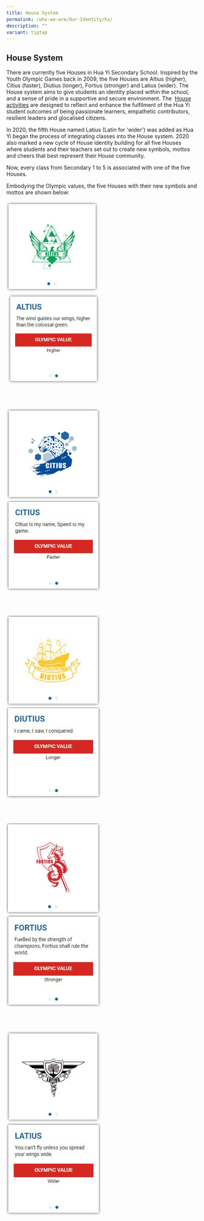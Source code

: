 ```yaml
---
title: House System
permalink: /who-we-are/Our-Identity/hs/
description: ""
variant: tiptap
---
```

<h2>House System</h2>
<p>There are currently five Houses in Hua Yi Secondary School. Inspired by
the Youth Olympic Games back in 2009, the five Houses are Altius (higher),
Citius (faster), Diutius (longer), Fortius (stronger) and Latius (wider).
The House system aims to give students an identity placed within the school,
and a sense of pride in a supportive and secure environment. The&nbsp;
<a href="https://staging.d24qp50d0iaegk.amplifyapp.com/the-huayi-experience/hp/" rel="noopener noreferrer nofollow" target="_blank">House activities</a>&nbsp;are designed to reflect and enhance the fulfilment
of the Hua Yi student outcomes of being passionate learners, empathetic
contributors, resilient leaders and glocalised citizens.</p>
<p>In 2020, the fifth House named Latius (Latin for ‘wider’) was added as
Hua Yi began the process of integrating classes into the House system.
2020 also marked a new cycle of House identity building for all five Houses
where students and their teachers set out to create new symbols, mottos
and cheers that best represent their House community.</p>
<p>Now, every class from Secondary 1 to 5 is associated with one of the five
Houses.</p>
<p>Embodying the Olympic values, the five Houses with their new symbols and
mottos are shown below:</p>
<div class="isomer-image-wrapper">
<img style="width:48%" height="auto" width="100%" src="/images/photo1669633022.jpeg">
</div>
<div class="isomer-image-wrapper">
<img style="width:49%" height="auto" width="100%" src="/images/photo1669633032.jpeg">
</div>
<p>
<br>
<br>
</p>
<div class="isomer-image-wrapper">
<img style="width:49%" height="auto" width="100%" src="/images/photo1669633079.jpeg">
</div>
<div class="isomer-image-wrapper">
<img style="width:49%" height="auto" width="100%" src="/images/photo1669633094.jpeg">
</div>
<p>
<br>
<br>
</p>
<div class="isomer-image-wrapper">
<img style="width:49%" height="auto" width="100%" src="/images/photo1669633143.jpeg">
</div>
<div class="isomer-image-wrapper">
<img style="width:49%" height="auto" width="100%" src="/images/photo1669633153.jpeg">
</div>
<p>
<br>
<br>
</p>
<div class="isomer-image-wrapper">
<img style="width:49%" height="auto" width="100%" src="/images/photo1669633196.jpeg">
</div>
<div class="isomer-image-wrapper">
<img style="width:49%" height="auto" width="100%" src="/images/photo1669633207.jpeg">
</div>
<p>
<br>
<br>
</p>
<div class="isomer-image-wrapper">
<img style="width:49%" height="auto" width="100%" src="/images/photo1669633268.jpeg">
</div>
<div class="isomer-image-wrapper">
<img style="width:49%" height="auto" width="100%" src="/images/photo1669633279.jpeg">
</div>
<p></p>